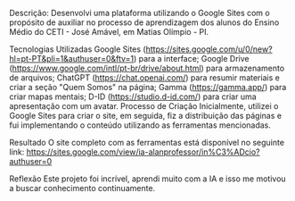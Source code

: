 
Descrição:
Desenvolvi uma plataforma utilizando o Google Sites com o propósito de auxiliar no processo de aprendizagem dos alunos do Ensino Médio do CETI - José Amável, em Matias Olímpio - PI.

Tecnologias Utilizadas
Google Sites (https://sites.google.com/u/0/new?hl=pt-PT&pli=1&authuser=0&ftv=1) para a interface;
Google Drive (https://www.google.com/intl/pt-br/drive/about.html) para armazenamento de arquivos;
ChatGPT (https://chat.openai.com/) para resumir materiais e criar a seção "Quem Somos" na página;
Gamma (https://gamma.app/) para criar mapas mentais;
D-ID (https://studio.d-id.com/) para criar uma apresentação com um avatar.
Processo de Criação
Inicialmente, utilizei o Google Sites para criar o site, em seguida, fiz a distribuição das páginas e fui implementando o conteúdo utilizando as ferramentas mencionadas.

Resultado
O site completo com as ferramentas está disponível no seguinte link:
https://sites.google.com/view/ia-alanprofessor/in%C3%ADcio?authuser=0

Reflexão
Este projeto foi incrível, aprendi muito com a IA e isso me motivou a buscar conhecimento continuamente.
